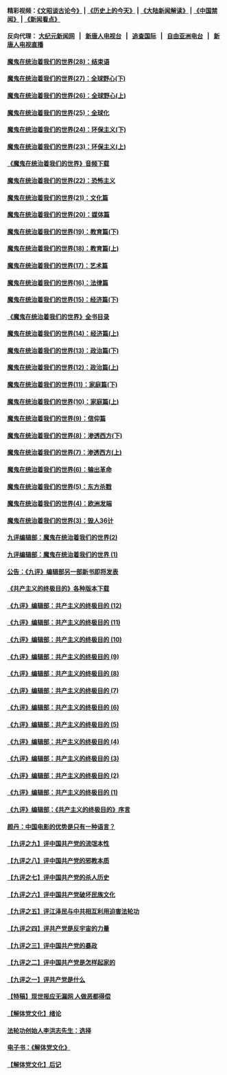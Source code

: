 #### 精彩视频：[《文昭谈古论今》](http://107.191.53.159/wenzhao) | [《历史上的今天》](http://107.191.53.159/today-in-history) | [《大陆新闻解读》](http://107.191.53.159/ntdtv-comedy) | [《中国禁闻》](http://107.191.53.159/ntdtv-news) | [《新闻看点》](http://107.191.53.159/news-insight) 

 #### 反向代理： [大纪元新闻网](http://107.191.53.159:10080/) &nbsp;&nbsp;|&nbsp;&nbsp; [新唐人电视台](http://107.191.53.159:8000/) &nbsp;&nbsp;|&nbsp;&nbsp; [追查国际](http://107.191.53.159:10010/) &nbsp;&nbsp;|&nbsp;&nbsp; [自由亚洲电台](http://107.191.53.159:9800/) &nbsp;&nbsp;|&nbsp;&nbsp; [新唐人电视直播](http://107.191.53.159/) 

#### [魔鬼在统治着我们的世界(28)：结束语](../pages/nsc422/n10936246.md?t=02171439) 

#### [魔鬼在统治着我们的世界(27)：全球野心(下)](../pages/nsc422/n10928319.md?t=02171439) 

#### [魔鬼在统治着我们的世界(26)：全球野心(上)](../pages/nsc422/n10900318.md?t=02171439) 

#### [魔鬼在统治着我们的世界(25)：全球化](../pages/nsc422/n10788205.md?t=02171439) 

#### [魔鬼在统治着我们的世界(24)：环保主义(下)](../pages/nsc422/n10695307.md?t=02171439) 

#### [魔鬼在统治着我们的世界(23)：环保主义(上)](../pages/nsc422/n10688613.md?t=02171439) 

#### [《魔鬼在统治着我们的世界》音频下载](../pages/nsc422/n10635553.md?t=02171439) 

#### [魔鬼在统治着我们的世界(22)：恐怖主义](../pages/nsc422/n10614727.md?t=02171439) 

#### [魔鬼在统治着我们的世界(21)：文化篇](../pages/nsc422/n10597706.md?t=02171439) 

#### [魔鬼在统治着我们的世界(20)：媒体篇](../pages/nsc422/n10586579.md?t=02171439) 

#### [魔鬼在统治着我们的世界(19)：教育篇(下)](../pages/nsc422/n10564808.md?t=02171439) 

#### [魔鬼在统治着我们的世界(18)：教育篇(上)](../pages/nsc422/n10526970.md?t=02171439) 

#### [魔鬼在统治着我们的世界(17)：艺术篇](../pages/nsc422/n10499093.md?t=02171439) 

#### [魔鬼在统治着我们的世界(16)：法律篇](../pages/nsc422/n10485969.md?t=02171439) 

#### [魔鬼在统治着我们的世界(15)：经济篇(下)](../pages/nsc422/n10469975.md?t=02171439) 

#### [《魔鬼在统治着我们的世界》全书目录](../pages/nsc422/n10464261.md?t=02171439) 

#### [魔鬼在统治着我们的世界(14)：经济篇(上)](../pages/nsc422/n10457370.md?t=02171439) 

#### [魔鬼在统治着我们的世界(13)：政治篇(下)](../pages/nsc422/n10448270.md?t=02171439) 

#### [魔鬼在统治着我们的世界(12)：政治篇(上)](../pages/nsc422/n10444576.md?t=02171439) 

#### [魔鬼在统治着我们的世界(11)：家庭篇(下)](../pages/nsc422/n10440961.md?t=02171439) 

#### [魔鬼在统治着我们的世界(10)：家庭篇(上)](../pages/nsc422/n10435448.md?t=02171439) 

#### [魔鬼在统治着我们的世界(9)：信仰篇](../pages/nsc422/n10432159.md?t=02171439) 

#### [魔鬼在统治着我们的世界(8)：渗透西方(下)](../pages/nsc422/n10429603.md?t=02171439) 

#### [魔鬼在统治着我们的世界(7)：渗透西方(上)](../pages/nsc422/n10426013.md?t=02171439) 

#### [魔鬼在统治着我们的世界(6)：输出革命](../pages/nsc422/n10421536.md?t=02171439) 

#### [魔鬼在统治着我们的世界(5)：东方杀戮](../pages/nsc422/n10417707.md?t=02171439) 

#### [魔鬼在统治着我们的世界(4)：欧洲发端](../pages/nsc422/n10414890.md?t=02171439) 

#### [魔鬼在统治着我们的世界(3)：毁人36计](../pages/nsc422/n10411583.md?t=02171439) 

#### [九评编辑部：魔鬼在统治着我们的世界(2)](../pages/nsc422/n10410036.md?t=02171439) 

#### [九评编辑部：魔鬼在统治着我们的世界 (1)](../pages/nsc422/n10406825.md?t=02171439) 

#### [公告：《九评》编辑部另一部新书即将发表](../pages/nsc422/n10405104.md?t=02171439) 

#### [《共产主义的终极目的》各种版本下载](../pages/nsc422/n10022138.md?t=02171439) 

#### [《九评》编辑部：共产主义的终极目的 (12)](../pages/nsc422/n9933272.md?t=02171439) 

#### [《九评》编辑部：共产主义的终极目的 (11)](../pages/nsc422/n9924973.md?t=02171439) 

#### [《九评》编辑部：共产主义的终极目的 (10)](../pages/nsc422/n9920883.md?t=02171439) 

#### [《九评》编辑部：共产主义的终极目的 (9)](../pages/nsc422/n9916363.md?t=02171439) 

#### [《九评》编辑部：共产主义的终极目的 (8)](../pages/nsc422/n9912488.md?t=02171439) 

#### [《九评》编辑部：共产主义的终极目的 (7)](../pages/nsc422/n9901176.md?t=02171439) 

#### [《九评》编辑部：共产主义的终极目的 (6)](../pages/nsc422/n9899359.md?t=02171439) 

#### [《九评》编辑部：共产主义的终极目的 (5)](../pages/nsc422/n9893174.md?t=02171439) 

#### [《九评》编辑部：共产主义的终极目的 (4)](../pages/nsc422/n9891246.md?t=02171439) 

#### [《九评》编辑部：共产主义的终极目的 (3)](../pages/nsc422/n9879879.md?t=02171439) 

#### [《九评》编辑部：共产主义的终极目的 (2)](../pages/nsc422/n9876205.md?t=02171439) 

#### [《九评》编辑部：共产主义的终极目的 (1)](../pages/nsc422/n9865857.md?t=02171439) 

#### [《九评》编辑部：《共产主义的终极目的》序言](../pages/nsc422/n9862666.md?t=02171439) 

#### [颜丹：中国电影的优势是只有一种语言？](../pages/nsc422/n9583062.md?t=02171439) 

#### [【九评之九】评中国共产党的流氓本性](../pages/nsc422/n737542.md?t=02171439) 

#### [【九评之八】评中国共产党的邪教本质](../pages/nsc422/n735942.md?t=02171439) 

#### [【九评之七】评中国共产党的杀人历史](../pages/nsc422/n733806.md?t=02171439) 

#### [【九评之六】评中国共产党破坏民族文化](../pages/nsc422/n731667.md?t=02171439) 

#### [【九评之五】评江泽民与中共相互利用迫害法轮功](../pages/nsc422/n730058.md?t=02171439) 

#### [【九评之四】评共产党是反宇宙的力量](../pages/nsc422/n727814.md?t=02171439) 

#### [【九评之三】评中国共产党的暴政](../pages/nsc422/n725597.md?t=02171439) 

#### [【九评之二】评中国共产党是怎样起家的](../pages/nsc422/n723946.md?t=02171439) 

#### [【九评之一】评共产党是什么](../pages/nsc422/n722529.md?t=02171439) 

#### [【特稿】现世报应无漏网 人做恶都得偿](../pages/nsc422/n4215167.md?t=02171439) 

#### [【解体党文化】绪论](../pages/nsc422/n1449356.md?t=02171439) 

#### [法轮功创始人李洪志先生：选择](../pages/nsc422/n3580738.md?t=02171439) 

#### [电子书：《解体党文化》](../pages/nsc422/n1573484.md?t=02171439) 

#### [【解体党文化】后记](../pages/nsc422/n1531999.md?t=02171439) 

